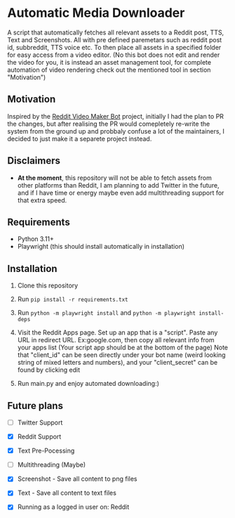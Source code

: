 # Automatic Media Downloader

A script that automatically fetches all relevant assets to a Reddit post, TTS, Text and Screenshots. All with pre defined paremetars such as reddit post id, subbreddit, TTS voice etc. To then place all assets in a specified folder for easy access from a video editor. (No this bot does not edit and render the video for you, it is instead an asset management tool, for complete automation of video rendering check out the mentioned tool in section "Motivation")

## Motivation

Inspired by the [Reddit Video Maker Bot](https://github.com/elebumm/RedditVideoMakerBot) project, initially I had the plan to PR the changes, but after realising 
the PR would comepletely re-write the system from the ground up and probbaly confuse a lot of the maintainers, I decided to just make it a separete project instead.

## Disclaimers

- **At the moment**, this repository will not be able to fetch assets from other platforms than Reddit, I am planning to add Twitter in the future, and if I have time
or energy maybe even add multithreading support for that extra speed.

## Requirements

- Python 3.11+
- Playwright (this should install automatically in installation)

## Installation

1. Clone this repository
2. Run `pip install -r requirements.txt`

3. Run `python -m playwright install` and `python -m playwright install-deps`

4. Visit the Reddit Apps page. Set up an app that is a "script". Paste any URL in redirect URL. Ex:google.com, then copy all relevant info from your apps list (Your script app should be at the bottom of the page) Note that "client_id" can be seen directly under your bot name (weird looking string of mixed letters and numbers), and your "client_secret" can be found by clicking edit

5. Run main.py and enjoy automated downloading:)

## Future plans

- [ ] Twitter Support
- [x] Reddit Support
- [x] Text Pre-Pocessing 
- [ ] Multithreading (Maybe)
- [x] Screenshot - Save all content to png files
- [x] Text - Save all content to text files
- [x] Running as a logged in user on: Reddit

